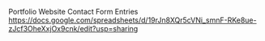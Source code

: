 Portfolio Website Contact Form Entries
https://docs.google.com/spreadsheets/d/19rJn8XQr5cVNi_smnF-RKe8ue-zJcf3OheXxjOx9cnk/edit?usp=sharing
